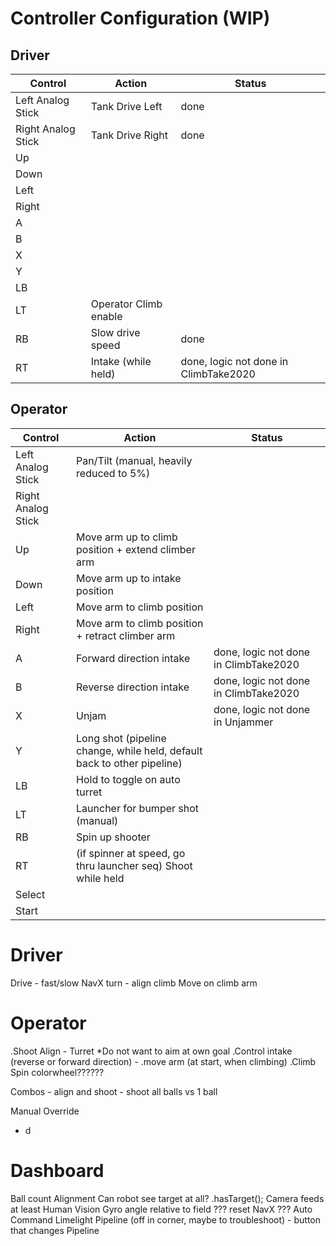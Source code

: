 # Controller Configuration (WIP)

## Driver

| Control | Action | Status |
| --- | --- | --- |
| Left Analog Stick  | Tank Drive Left  | done |
| Right Analog Stick | Tank Drive Right | done |
| Up | |
| Down | |
| Left | |
| Right | |
| A | |
| B | |
| X | |
| Y | |
| LB | |
| LT | Operator Climb enable | 
| RB | Slow drive speed | done |
| RT | Intake (while held) | done, logic not done in ClimbTake2020 |

## Operator

| Control | Action | Status |
| --- | --- | --- |
| Left Analog Stick  | Pan/Tilt (manual, heavily reduced to 5%) |
| Right Analog Stick |  |
| Up | Move arm up to climb position + extend climber arm |
| Down | Move arm up to intake position |
| Left | Move arm to climb position |
| Right | Move arm to climb position + retract climber arm |
| A | Forward direction intake | done, logic not done in ClimbTake2020 |
| B | Reverse direction intake | done, logic not done in ClimbTake2020 |
| X | Unjam | done, logic not done in Unjammer |
| Y | Long shot (pipeline change, while held, default back to other pipeline) | 
| LB | Hold to toggle on auto turret |
| LT | Launcher for bumper shot (manual) |
| RB | Spin up shooter |
| RT | (if spinner at speed, go thru launcher seq) Shoot while held |
| Select |  |
| Start |  |

# Driver
Drive
    - fast/slow
NavX turn 
    - align climb
Move on climb arm

# Operator
.Shoot
Align
    - Turret
        *Do not want to aim at own goal
.Control intake (reverse or forward direction)
    - .move arm (at start, when climbing)
.Climb
Spin colorwheel??????

Combos
    - align and shoot
    - shoot all balls vs 1 ball

Manual Override
- d

# Dashboard
Ball count
Alignment
Can robot see target at all?
    .hasTarget();
Camera feeds
    at least Human Vision
Gyro angle relative to field
??? reset NavX ???
Auto Command
Limelight Pipeline (off in corner, maybe to troubleshoot)
    - button that changes Pipeline

